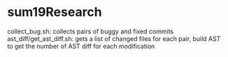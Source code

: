 # sum19Research

collect_bug.sh: collects pairs of buggy and fixed commits 
ast_diff/get_ast_diff.sh: gets a list of changed files for each pair, build AST to get the number of AST diff for each modification 
